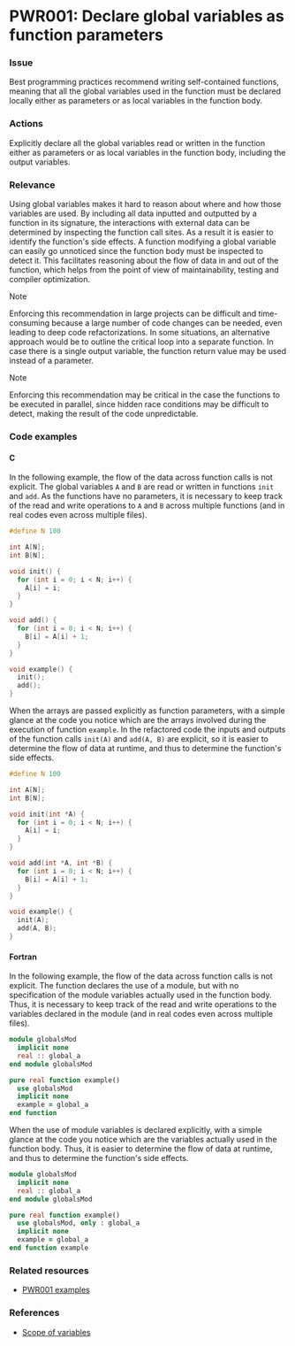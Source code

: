 # PWR001: Declare global variables as function parameters

### Issue

Best programming practices recommend writing self-contained functions, meaning
that all the global variables used in the function must be declared locally
either as parameters or as local variables in the function body.

### Actions

Explicitly declare all the global variables read or written in the function
either as parameters or as local variables in the function body, including the
output variables.

### Relevance

Using global variables makes it hard to reason about where and how those
variables are used. By including all data inputted and outputted by a function
in its signature, the interactions with external data can be determined by
inspecting the function call sites. As a result it is easier to identify the
function's side effects. A function modifying a global variable can easily go
unnoticed since the function body must be inspected to detect it. This
facilitates reasoning about the flow of data in and out of the function, which
helps from the point of view of maintainability, testing and compiler
optimization.

> [!NOTE]
> Enforcing this recommendation in large projects can be difficult and
> time-consuming because a large number of code changes can be needed, even
> leading to deep code refactorizations. In some situations, an alternative
> approach would be to outline the critical loop into a separate function. In
> case there is a single output variable, the function return value may be used
> instead of a parameter.

> [!NOTE]
> Enforcing this recommendation may be critical in the case the functions to be
> executed in parallel, since hidden race conditions may be difficult to detect,
> making the result of the code unpredictable.

### Code examples

#### C

In the following example, the flow of the data across function calls is not
explicit. The global variables `A` and `B` are read or written in functions
`init` and `add`. As the functions have no parameters, it is necessary to keep
track of the read and write operations to `A` and `B` across multiple functions
(and in real codes even across multiple files).

```c
#define N 100

int A[N];
int B[N];

void init() {
  for (int i = 0; i < N; i++) {
    A[i] = i;
  }
}

void add() {
  for (int i = 0; i < N; i++) {
    B[i] = A[i] + 1;
  }
}

void example() {
  init();
  add();
}
```

When the arrays are passed explicitly as function parameters, with a simple
glance at the code you notice which are the arrays involved during the execution
of function `example`. In the refactored code the inputs and outputs of the
function calls `init(A)` and `add(A, B)` are explicit, so it is easier to
determine the flow of data at runtime, and thus to determine the function's side
effects.

```c
#define N 100

int A[N];
int B[N];

void init(int *A) {
  for (int i = 0; i < N; i++) {
    A[i] = i;
  }
}

void add(int *A, int *B) {
  for (int i = 0; i < N; i++) {
    B[i] = A[i] + 1;
  }
}

void example() {
  init(A);
  add(A, B);
}
```

#### Fortran

In the following example, the flow of the data across function calls is not
explicit. The function declares the use of a module, but with no specification
of the module variables actually used in the function body. Thus, it is
necessary to keep track of the read and write operations to the variables
declared in the module (and in real codes even across multiple files).

```fortran
module globalsMod
  implicit none
  real :: global_a
end module globalsMod

pure real function example()
  use globalsMod
  implicit none
  example = global_a
end function
```

When the use of module variables is declared explicitly, with a simple glance at
the code you notice which are the variables actually used in the function body.
Thus, it is easier to determine the flow of data at runtime, and thus to
determine the function's side effects.

```fortran
module globalsMod
  implicit none
  real :: global_a
end module globalsMod

pure real function example()
  use globalsMod, only : global_a
  implicit none
  example = global_a
end function example
```

### Related resources

* [PWR001 examples](https://github.com/codee-com/open-catalog/tree/main/Checks/PWR001/)

### References

* [Scope of variables](https://users.cs.cf.ac.uk/Dave.Marshall/PERL/node52.html)
